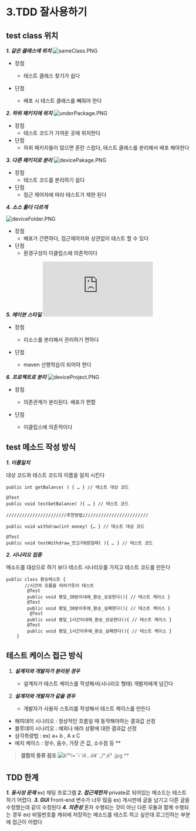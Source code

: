 
# 3.TDD 잘사용하기

## test class 위치


 

 ***1. 같은 클래스에 위치***
 ![sameClass.PNG](https://github.com/src8655/cafe24_6/blob/master/img/sameClass.PNG?raw=true)
 

 - 장점
	 - 테스트 클래스 찾기가 쉽다

 - 단점
	 - 배포 시 테스트 클래스를 빼줘야 한다

 ***2. 하위 패키지에 위치***
![underPackage.PNG](https://github.com/src8655/cafe24_6/blob/master/img/underPackage.PNG?raw=true)

 - 장점
	 - 테스트 코드가 가까운 곳에 위치한다
 -   단점
	 - 하위 패키지들이 많으면 혼란 스럽다, 테스트 클래스를 분리해서 배포 해야한다
	 

 ***3. 다른 패키지로 분리***
![devicePakage.PNG](https://github.com/src8655/cafe24_6/blob/master/img/devicePakage.PNG?raw=true)

 - 장점
	 - 테스트 코드를 분리하기 쉽다
 - 단점
	 - 접근 제어자에 따라 테스트가 제한 된다

  
	
 ***4. 소스 폴더 다르게***

![deviceFolder.PNG](https://github.com/src8655/cafe24_6/blob/master/img/deviceFolder.PNG?raw=true)

 - 장점
	 - 배포가 간편하다, 접근제어자와 상관없이 테스트 할 수 있다
 - 단점
	 - 환경구성이 이클립스에 의존적이다

 ***5. 메이븐 스타일***
![mvn-dir.gif](http://www.egovframe.go.kr/wiki/lib/exe/fetch.php?cache=&w=900&h=435&media=egovframework:dev:dep:build:mvn-dir.gif)

 - 장점

	 - 리소스를 분리해서 관리하기 편하다
 - 단점
	 - maven 선행학습이 되어야 한다

 ***6. 프로젝트로 분리***
 ![deviceProject.PNG](https://github.com/src8655/cafe24_6/blob/master/img/deviceProject.PNG?raw=true)
 

 - 장점

	 - 의존관계가 분리된다. 배포가 편함

 - 단점

	 - 이클립스에 의존적이다

## test 메소드 작성 방식

 ***1. 이름일치***
 
 대상 코드와 테스트 코드의 이름을 일치 시킨다

    public int getBalance( ) { … } // 테스트 대상 코드
    
    @Test 
    public void testGetBalance( ){ … } // 테스트 코드
    
    ///////////////////////추천방법/////////////////////////
    
    public void withdraw(int money) {… } // 테스트 대상 코드
    
    @Test 
    public void testWithdraw_잔고가0원일때( ){ … } // 테스트 코드
   

 ***2. 시나리오 집중***
 
메소드를 대상으로 하기 보다 테스트 시나리오를 가지고 테스트 코드를 만든다

    public class 환승테스트 { 
		   //시간의 흐름을 따라가듯이 테스트
		    @Test 
		    public void 평일_30분이내에_환승_성공한다(){ // 테스트 케이스 } 
		    @Test 
		    public void 평일_30분이후에_환승_실패한다(){ // 테스트 케이스 }
		     @Test 
		    public void 평일_1시간이내에_환승_성공한다(){ // 테스트 케이스 } 
		    @Test 
		    public void 평일_1시간이후에_환승_실패한다(){ // 테스트 케이스 }
	    }
	    
	 

## 테스트 케이스 접근 방식

 1. ***설계자와 개발자가 분리된 경우***
	 * 설계자가 테스트 케이스를 작성해서(시나리오 형태) 개발자에게 넘긴다
	 
 2. ***설계자와 개발자가 같읕 경우***
	 * 개발자가 사용자 스토리를 작성해서 테스트 케이스를 만든다 

* 해피데이 시나리오 : 정상적인 흐름일 때 동작해야하는 결과값 선정
* 블루데이 시나리오 : 예외나 에러 상황에 대한 결과값 선정
* 삼각측량법 : ex) a+ b ,  A x C
* 에지 케이스 : 양수, 음수, 가장 큰 값, 소수점 등
**

> **결함의 종류 참조**
![ê²°í•¨ì˜ì¢…ë¥˜_ì°¸ê³ .jpg](https://github.com/src8655/cafe24_6/blob/master/%EA%B2%B0%ED%95%A8%EC%9D%98%EC%A2%85%EB%A5%98_%EC%B0%B8%EA%B3%A0.jpg?raw=true)
**

## TDD 한계

 ***1. 동시성 문제***
	 ex) 채팅 프로그램
 ***2. 접근제한자***
	 private로 되어있는 메소드는 테스트 하기 어렵다. 
 ***3. GUI***
	 Front-end 변수가 너무 많음 ex)  게시판에 글을 남기고 다른 글을 수정했는데 같이 수정된다
 ***4. 의존성***
	혼자 수행되는 것이 아닌 다른 모듈과 함께 수행되는 경우
	ex)	비밀번호를 캐쉬에 저장하는 메소드를 테스트 하고 싶은데 로그인하는 부분에 접근이 어렵다